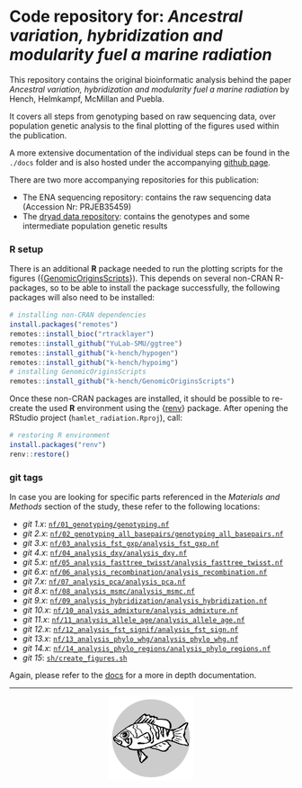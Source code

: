 # Code repository for: *Ancestral variation, hybridization and modularity fuel a marine radiation*

This repository contains the original bioinformatic analysis behind the paper *Ancestral variation, hybridization and modularity fuel a marine radiation* by Hench, Helmkampf, McMillan and Puebla.

It covers all steps from genotyping based on raw sequencing data, over population genetic analysis to the final plotting of the figures used within the publication.

A more extensive documentation of the individual steps can be found  in the `./docs` folder and is also hosted under the accompanying [github page](https://k-hench.github.io/hamlet_radiation/).

There are two more accompanying repositories for this publication:
- The ENA sequencing repository: contains the raw sequencing data (Accession Nr: PRJEB35459)
- The [dryad data repository](https://doi.org/10.5061/dryad.280gb5mmt): contains the genotypes and some intermediate population genetic results

### R setup

There is an additional **R** package needed to run the plotting scripts for the figures ({[GenomicOriginsScripts](https://k-hench.github.io/GenomicOriginsScripts/)}).
This depends on several non-CRAN R-packages, so to be able to install the package successfully, the following packages will also need to be installed:

```r
# installing non-CRAN dependencies
install.packages("remotes")
remotes::install_bioc("rtracklayer")
remotes::install_github("YuLab-SMU/ggtree")
remotes::install_github("k-hench/hypogen")
remotes::install_github("k-hench/hypoimg")
# installing GenomicOriginsScripts
remotes::install_github("k-hench/GenomicOriginsScripts")
```

Once these non-CRAN packages are installed, it should be possible to re-create the used **R** environment using the {[renv](https://rstudio.github.io/renv/)} package.
After opening the RStudio project (`hamlet_radiation.Rproj`), call:

```r
# restoring R environment
install.packages("renv")
renv::restore()
```

### git tags

In case you are looking for specific parts referenced in the *Materials and Methods* section of the study, these refer to the following locations:

- *git  1.x*: [`nf/01_genotyping/genotyping.nf`](https://github.com/k-hench/hamlet_radiation/blob/master/nf/01_genotyping/genotyping.nf)
- *git  2.x*: [`nf/02_genotyping_all_basepairs/genotyping_all_basepairs.nf`](https://github.com/k-hench/hamlet_radiation/blob/master/nf/02_genotyping_all_basepairs/genotyping_all_basepairs.nf)
- *git  3.x*: [`nf/03_analysis_fst_gxp/analysis_fst_gxp.nf`](https://github.com/k-hench/hamlet_radiation/blob/master/nf/03_analysis_fst_gxp/analysis_fst_gxp.nf)
- *git  4.x*: [`nf/04_analysis_dxy/analysis_dxy.nf`](https://github.com/k-hench/hamlet_radiation/blob/master/nf/04_analysis_dxy/analysis_dxy.nf)
- *git  5.x*: [`nf/05_analysis_fasttree_twisst/analysis_fasttree_twisst.nf`](https://github.com/k-hench/hamlet_radiation/blob/master/nf/05_analysis_fasttree_twisst/analysis_fasttree_twisst.nf)
- *git  6.x*: [`nf/06_analysis_recombination/analysis_recombination.nf`](https://github.com/k-hench/hamlet_radiation/blob/master/nf/06_analysis_recombination/analysis_recombination.nf)
- *git  7.x*: [`nf/07_analysis_pca/analysis_pca.nf`](https://github.com/k-hench/hamlet_radiation/blob/master/nf/07_analysis_pca/analysis_pca.nf)
- *git  8.x*: [`nf/08_analysis_msmc/analysis_msmc.nf`](https://github.com/k-hench/hamlet_radiation/blob/master/nf/08_analysis_msmc/analysis_msmc.nf)
- *git  9.x*: [`nf/09_analysis_hybridization/analysis_hybridization.nf`](https://github.com/k-hench/hamlet_radiation/blob/master/nf/09_analysis_hybridization/analysis_hybridization.nf)
- *git 10.x*: [`nf/10_analysis_admixture/analysis_admixture.nf`](https://github.com/k-hench/hamlet_radiation/blob/master/nf/10_analysis_admixture/analysis_admixture.nf)
- *git 11.x*: [`nf/11_analysis_allele_age/analysis_allele_age.nf`](https://github.com/k-hench/hamlet_radiation/blob/master/nf/11_analysis_allele_age/analysis_allele_age.nf)
- *git 12.x*: [`nf/12_analysis_fst_signif/analysis_fst_sign.nf`](https://github.com/k-hench/hamlet_radiation/blob/master/nf/12_analysis_fst_signif/analysis_fst_sign.nf)
- *git 13.x*: [`nf/13_analysis_phylo_whg/analysis_phylo_whg.nf`](https://github.com/k-hench/hamlet_radiation/blob/master/nf/13_analysis_phylo_whg/analysis_phylo_whg.nf)
- *git 14.x*: [`nf/14_analysis_phylo_regions/analysis_phylo_regions.nf`](https://github.com/k-hench/hamlet_radiation/blob/master/nf/14_analysis_phylo_regions/analysis_phylo_regions.nf)
- *git 15*: [`sh/create_figures.sh`](https://github.com/k-hench/hamlet_radiation/blob/master/sh/create_figures.sh)

Again, please refer to the [docs](https://k-hench.github.io/hamlet_radiation/) for a more in depth documentation.

---

<p align="center"><img src="logo.svg" alt="logo" width="150"/></p>
